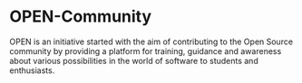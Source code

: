 # OPEN-Community
OPEN is an initiative started with the aim of contributing to the Open Source community by providing a platform for training, guidance and awareness about various possibilities in the world of software to students and enthusiasts.
